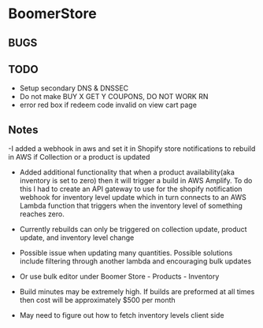 # BoomerStore

## BUGS

## TODO

- Setup secondary DNS & DNSSEC
- Do not make BUY X GET Y COUPONS, DO NOT WORK RN
- error red box if redeem code invalid on view cart page


## Notes

-I added a webhook in aws and set it in Shopify store notifications to rebuild in AWS if Collection or a product is updated
- Added additional functionality that when a product availability(aka inventory is set to zero) then it will trigger a build
in AWS Amplify. To do this I had to create an API gateway to use for the shopify notification webhook for inventory level update which in turn connects to an AWS Lambda function that triggers when the inventory level of something reaches zero.
- Currently rebuilds can only be triggered on collection update, product update, and inventory level change
- Possible issue when updating many quantities. Possible solutions include filtering through another lambda and encouraging bulk updates
- Or use bulk editor under Boomer Store - Products - Inventory

- Build minutes may be extremely high. If builds are preformed at all times then cost will be approximately $500 per month
- May need to figure out how to fetch inventory levels client side